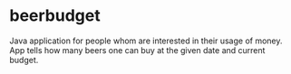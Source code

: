 # beerbudget
Java application for people whom are interested in their usage of money. App tells how many beers one can buy at the given date and current budget.
